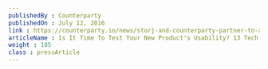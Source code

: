 ```yaml
---
publishedBy : Counterparty
publishedOn : July 12, 2016
link : https://counterparty.io/news/storj-and-counterparty-partner-to-add-support-for-payment-channels/
articleName : Is It Time To Test Your New Product's Usability? 13 Tech Experts Weigh In
weight : 185 
class : pressArticle
---
```

